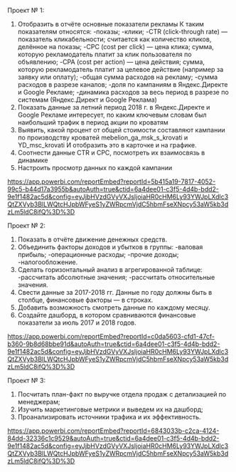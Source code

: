 Проект № 1:

1. Отобразить в отчёте основные показатели рекламы
К таким показателям относятся:
-показы;
-клики;
-CTR (click-through rate) — показатель кликабельности; считается как количество кликов, делённое на показы;
-CPC (cost per click) — цена клика; сумма, которую рекламодатель платит за клик пользователя по объявлению;
-CPA (cost per action) — цена действия; сумма, которую рекламодатель платит за целевое действие (например за заявку или оплату);
-общая сумма расходов на рекламу;
-сумма расходов в разрезе каналов;
-доля по кампаниям в Яндекс.Директе и Google Рекламе;
-динамика расходов за весь период в разрезе по системам (Яндекс.Директ и Google Реклама)
2. Показать данные за летний период 2018 г. в Яндекс.Директе и Google Рекламе
интересует, по каким ключевым словам был наибольший трафик в период акции по кроватям
3. Выявить, какой процент от общей стоимости составляют кампании по производству кроватей mebelion_ga_msk_s_krovati и YD_msc_krovati
И отобразить это в карточке и на графике.
4. Соотнести данные CTR и CPC, посмотреть их взаимосвязь в динамике
5. Настроить просмотр данных по каждой кампании

  https://app.powerbi.com/reportEmbed?reportId=5b415a19-7817-4052-99c5-b44d17a3955b&autoAuth=true&ctid=6a4dee01-c3f5-4d4b-bdd2-9e1f1482ac5d&config=eyJjbHVzdGVyVXJsIjoiaHR0cHM6Ly93YWJpLXdlc3QtZXVyb3BlLWQtcHJpbWFyeS1yZWRpcmVjdC5hbmFseXNpcy53aW5kb3dzLm5ldC8ifQ%3D%3D
  
Проект № 2:

1. Показать в отчёте движение денежных средств.
2. Объединить факторы доходов и убытков в группы:
-валовая прибыль;
-операционные расходы;
-прочие доходы;
-налогообложение.
3. Сделать горизонтальный анализ в агрегированной таблице:
-рассчитать абсолютные значения;
-рассчитать относительные значения.
4. Свести данные за 2017-2018 гг. Данные по году должны быть в столбце, финансовые факторы — в строках.
5. Добавить возможность смотреть данные по каждому месяцу.
6. Создайте дашборд, в котором сравниваются финансовые показатели за июль 2017 и 2018 годов.

  https://app.powerbi.com/reportEmbed?reportId=c0da5603-cfd1-47cf-b360-9b8d68bbe91d&autoAuth=true&ctid=6a4dee01-c3f5-4d4b-bdd2-9e1f1482ac5d&config=eyJjbHVzdGVyVXJsIjoiaHR0cHM6Ly93YWJpLXdlc3QtZXVyb3BlLWQtcHJpbWFyeS1yZWRpcmVjdC5hbmFseXNpcy53aW5kb3dzLm5ldC8ifQ%3D%3D
  
Проект № 3:

1. Посчитать план-факт по выручке отдела продаж с детализацией по менеджерам;
2. Изучить маркетинговые метрики и выведем их на дашборд;
3. Проанализировать источники трафика и их эффективность.

https://app.powerbi.com/reportEmbed?reportId=6843033b-c2ca-4124-84dd-32336c1c9529&autoAuth=true&ctid=6a4dee01-c3f5-4d4b-bdd2-9e1f1482ac5d&config=eyJjbHVzdGVyVXJsIjoiaHR0cHM6Ly93YWJpLXdlc3QtZXVyb3BlLWQtcHJpbWFyeS1yZWRpcmVjdC5hbmFseXNpcy53aW5kb3dzLm5ldC8ifQ%3D%3D

